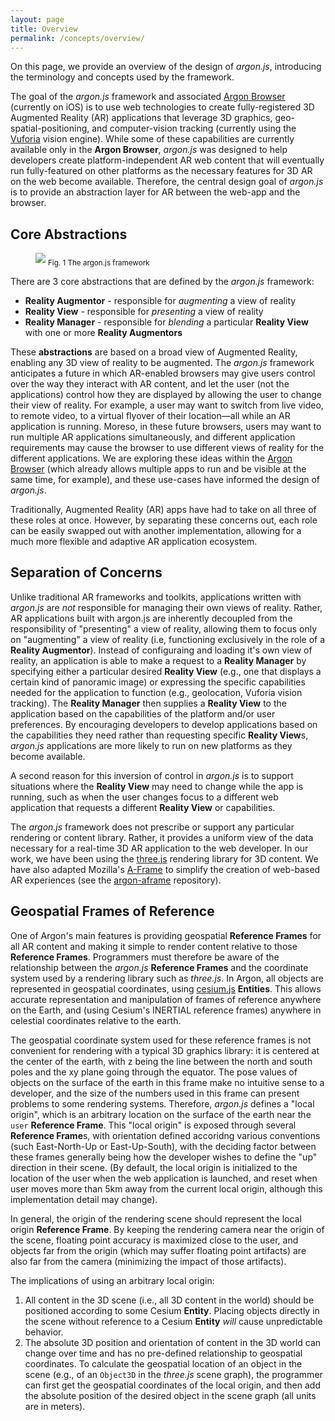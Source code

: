 ```yaml
---
layout: page
title: Overview
permalink: /concepts/overview/
---
```


On this page, we provide an overview of the design of *argon.js*, introducing the terminology and concepts used by the framework.

The goal of the *argon.js* framework and associated [Argon Browser](http://argonjs.io/argon-app) (currently on iOS) is to use web technologies to create fully-registered 3D Augmented Reality (AR) applications that leverage 3D graphics, geo-spatial-positioning, and computer-vision tracking (currently using the [Vuforia](https://www.vuforia.com) vision engine). While some of these capabilities are currently available only in the **Argon Browser**, *argon.js* was designed to help developers create platform-independent AR web content that will eventually run fully-featured on other platforms as the necessary features for 3D AR on the web become available. Therefore, the central design goal of *argon.js* is to provide an abstraction layer for AR between the web-app and the browser.

## Core Abstractions

<figure>
<a href="/concepts/argonjs-framework.png"><img src="/concepts/argonjs-framework.png" /></a>
<figurecaption><sub>Fig. 1 The argon.js framework</sub></figurecaption>
</figure>

There are 3 core abstractions that are defined by the *argon.js* framework:

* **Reality Augmentor** - responsible for *augmenting* a view of reality
* **Reality View** - responsible for *presenting* a view of reality
* **Reality Manager** - responsible for *blending* a particular **Reality View** with one or more **Reality Augmentors**

These **abstractions** are based on a broad view of Augmented Reality, enabling any 3D view of reality to be augmented. The *argon.js* framework anticipates a future in which AR-enabled browsers may give users control over the way they interact with AR content, and let the user (not the applications) control how they are displayed by allowing the user to change their view of reality. For example, a user may want to switch from live video, to remote video, to a virtual flyover of their location—all while an AR application is running. Moreso, in these future browsers, users may want to run multiple AR applications simultaneously, and different application requirements may cause the browser to use different views of reality for the different applications. We are exploring these ideas within the [Argon Browser](http://argonjs.io/argon-app/) (which already allows multiple apps to run and be visible at the same time, for example), and these use-cases have informed the design of *argon.js*.

Traditionally, Augmented Reality (AR) apps have had to take on all three of these roles at once. However, by separating these concerns out, each role can be easily swapped out with another implementation, allowing for a much more flexible and adaptive AR application ecosystem.

## Separation of Concerns

Unlike traditional AR frameworks and toolkits, applications written with *argon.js* are *not* responsible for managing their own views of reality. Rather, AR applications built with argon.js are inherently decoupled from the responsibility of "presenting" a view of reality, allowing them to focus only on "augmenting" a view of reality (i.e, functioning exclusively in the role of a **Reality Augmentor**). Instead of configuraing and loading it's own view of reality, an application is able to make a request to a **Reality Manager** by specifying either a particular desired **Reality View** (e.g., one that displays a certain kind of panoramic image) or expressing the specific capabilities needed for the application to function (e.g., geolocation, Vuforia vision tracking). The **Reality Manager** then supplies a **Reality View** to the application based on the capabilities of the platform and/or user preferences. By encouraging developers to develop applications based on the capabilities they need rather than requesting specific **Reality View**s, *argon.js* applications are more likely to run on new platforms as they become available.  

A second reason for this inversion of control in *argon.js* is to support situations where the **Reality View** may need to change while the app is running, such as when the user changes focus to a different web application that requests a different **Reality View** or capabilities. 
    
The *argon.js* framework does not prescribe or support any particular rendering or content library. Rather, it provides a uniform view of the data necessary for a real-time 3D AR application to the web developer. In our work, we have been using the [three.js](http://threejs.org) rendering library for 3D content. We have also adapted Mozilla's [A-Frame](http://argonjs.io/argon-aframe) to simplify the creation of web-based AR experiences (see the [argon-aframe](http://argonjs.io/argon-aframe) repository).

## Geospatial Frames of Reference

One of Argon's main features is providing geospatial **Reference Frames** for all AR content and making it simple to render content relative to those **Reference Frames**. Programmers must therefore be aware of the relationship between the *argon.js* **Reference Frames** and the coordinate system used by a rendering library such as *three.js*. In Argon, all objects are represented in geospatial coordinates, using [cesium.js](http://cesiumjs.org) **Entities**. This allows accurate representation and manipulation of frames of reference anywhere on the Earth, and (using Cesium's INERTIAL reference frames) anywhere in celestial coordinates relative to the earth.

The geospatial coordinate system used for these reference frames is not convenient for rendering with a typical 3D graphics library: it is centered at the center of the earth, with z being the line between the north and south poles and the xy plane going through the equator. The pose values of objects on the surface of the earth in this frame make no intuitive sense to a developer, and the size of the numbers used in this frame can present problems to some rendering systems. Therefore, *argon.js* defines a "local origin", which is an arbitrary location on the surface of the earth near the ```user``` **Reference Frame**. This "local origin" is exposed through several **Reference Frame**s, with orientation defined accoridng various conventions (such East-North-Up or East-Up-South), with the deciding factor between these frames generally being how the developer wishes to define the "up" direction in their scene. (By default, the local origin is initialized to the location of the user when the web application is launched, and reset when user moves more than 5km away from the current local origin, although this implementation detail may change). 

In general, the origin of the rendering scene should represent the local origin **Reference Frame**. By keeping the rendering camera near the origin of the scene, floating point accuracy is maximized close to the user, and objects far from the origin (which may suffer floating point artifacts) are also far from the camera (minimizing the impact of those artifacts).

The implications of using an arbitrary local origin:

1. All content in the 3D scene (i.e., all 3D content in the world) should be positioned according to some Cesium **Entity**. Placing objects directly in the scene without reference to a Cesium **Entity** *will* cause unpredictable behavior. 
1. The absolute 3D position and orientation of content in the 3D world can change over time and has no pre-defined relationship to geospatial coordinates. To calculate the geospatial location of an object in the scene (e.g., of an ```Object3D``` in the *three.js* scene graph), the programmer can first get the geospatial coordinates of the local origin, and then add the absolute position of the desired object in the scene graph (all units are in meters).
